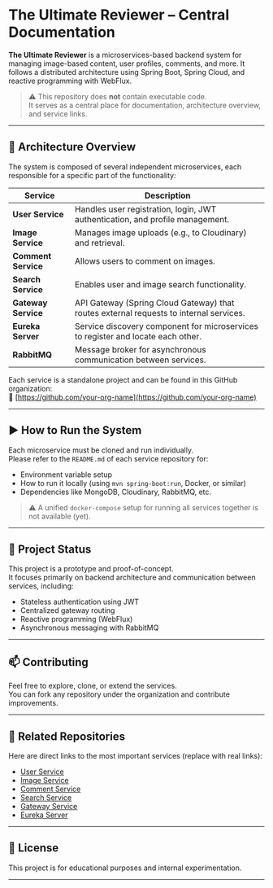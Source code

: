 # The Ultimate Reviewer – Central Documentation

**The Ultimate Reviewer** is a microservices-based backend system for managing image-based content, user profiles, comments, and more. It follows a distributed architecture using Spring Boot, Spring Cloud, and reactive programming with WebFlux.

> ⚠️ This repository does **not** contain executable code.  
> It serves as a central place for documentation, architecture overview, and service links.

---

## 🧱 Architecture Overview

The system is composed of several independent microservices, each responsible for a specific part of the functionality:

| Service | Description |
|--------|-------------|
| **User Service** | Handles user registration, login, JWT authentication, and profile management. |
| **Image Service** | Manages image uploads (e.g., to Cloudinary) and retrieval. |
| **Comment Service** | Allows users to comment on images. |
| **Search Service** | Enables user and image search functionality. |
| **Gateway Service** | API Gateway (Spring Cloud Gateway) that routes external requests to internal services. |
| **Eureka Server** | Service discovery component for microservices to register and locate each other. |
| **RabbitMQ** | Message broker for asynchronous communication between services. |

Each service is a standalone project and can be found in this GitHub organization:  
🔗 [https://github.com/your-org-name](https://github.com/your-org-name)

---

## ▶️ How to Run the System

Each microservice must be cloned and run individually.  
Please refer to the `README.md` of each service repository for:

- Environment variable setup
- How to run it locally (using `mvn spring-boot:run`, Docker, or similar)
- Dependencies like MongoDB, Cloudinary, RabbitMQ, etc.

> ⚠️ A unified `docker-compose` setup for running all services together is not available (yet).

---

## 🌱 Project Status

This project is a prototype and proof-of-concept.  
It focuses primarily on backend architecture and communication between services, including:

- Stateless authentication using JWT
- Centralized gateway routing
- Reactive programming (WebFlux)
- Asynchronous messaging with RabbitMQ

---

## 📫 Contributing

Feel free to explore, clone, or extend the services.  
You can fork any repository under the organization and contribute improvements.

---

## 📎 Related Repositories

Here are direct links to the most important services (replace with real links):

- [User Service](https://github.com/your-org-name/user-service)
- [Image Service](https://github.com/your-org-name/image-service)
- [Comment Service](https://github.com/your-org-name/comment-service)
- [Search Service](https://github.com/your-org-name/search-service)
- [Gateway Service](https://github.com/your-org-name/gateway-service)
- [Eureka Server](https://github.com/your-org-name/eureka-server)

---

## 📘 License

This project is for educational purposes and internal experimentation.

---

